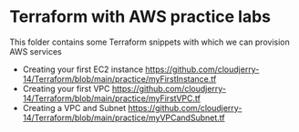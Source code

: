 
# Terraform with AWS practice labs 

This folder contains some Terraform snippets with which we can provision AWS services 

- Creating your first EC2 instance https://github.com/cloudjerry-14/Terraform/blob/main/practice/myFirstInstance.tf
- Creating your first VPC https://github.com/cloudjerry-14/Terraform/blob/main/practice/myFirstVPC.tf
- Creating a VPC and Subnet https://github.com/cloudjerry-14/Terraform/blob/main/practice/myVPCandSubnet.tf
